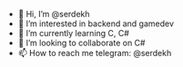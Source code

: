 - 👋 Hi, I’m @serdekh
- 👀 I’m interested in backend and gamedev
- 🌱 I’m currently learning C, C#
- 💞️ I’m looking to collaborate on C#
- 📫 How to reach me telegram: @serdekh

<!---
serdekh/serdekh is a ✨ special ✨ repository because its `README.md` (this file) appears on your GitHub profile.
You can click the Preview link to take a look at your changes.
--->
